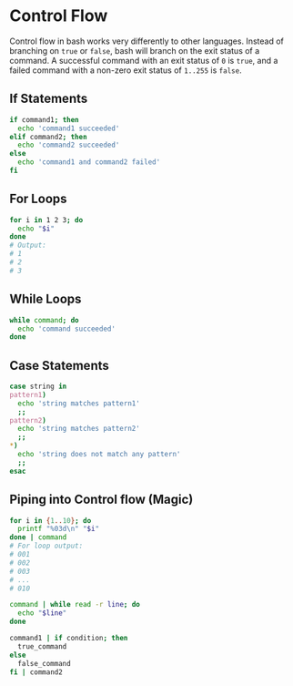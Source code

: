 # Control Flow

Control flow in bash works very differently to other languages. Instead of branching on `true` or `false`, bash will branch on the exit status of a command. A successful command with an exit status of `0` is `true`, and a failed command with a non-zero exit status of `1..255` is `false`.

## If Statements

```bash
if command1; then
  echo 'command1 succeeded'
elif command2; then
  echo 'command2 succeeded'
else
  echo 'command1 and command2 failed'
fi
```

## For Loops

```bash
for i in 1 2 3; do
  echo "$i"
done
# Output:
# 1
# 2
# 3
```

## While Loops

```bash
while command; do
  echo 'command succeeded'
done
```

## Case Statements

```bash
case string in
pattern1)
  echo 'string matches pattern1'
  ;;
pattern2)
  echo 'string matches pattern2'
  ;;
*)
  echo 'string does not match any pattern'
  ;;
esac
```

## Piping into Control flow (Magic)

```bash
for i in {1..10}; do
  printf "%03d\n" "$i"
done | command
# For loop output:
# 001
# 002
# 003
# ...
# 010
```

```bash
command | while read -r line; do
  echo "$line"
done
```

```bash
command1 | if condition; then
  true_command
else
  false_command
fi | command2
```
